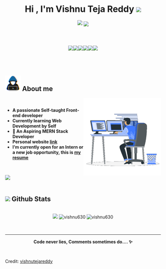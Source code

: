 <!---
vishnu630/vishnu630 is a ✨ special ✨ repository because its `README.md` (this file) appears on your GitHub profile.
--->

<h1 align="center"><b>Hi , I'm Vishnu Teja Reddy </b><img src="https://media.giphy.com/media/hvRJCLFzcasrR4ia7z/giphy.gif" width="35"></h1>

<p align="center">
  <a href="https://github.com/DenverCoder1/readme-typing-svg"><img src="https://readme-typing-svg.herokuapp.com?font=Time+New+Roman&color=cyan&size=25&center=true&vCenter=true&width=600&height=100&lines=Self-taught+Front-End+Developer,;Information+Technology+Student,;Active+Learner/Researcher,;Love+to+learn+new+stuffs..<3"></a>
	<img align="center" src="https://github.com/mayankchaudhary26/Cool-Readme-ideas/blob/master/data/chill%20scene.gif" />
<br>
<br>
</p>


<br>

<p align="center">
  <img src="https://i.giphy.com/media/LMt9638dO8dftAjtco/200.webp" width="100"><img src="https://media3.giphy.com/media/ln7z2eWriiQAllfVcn/200w.webp" width="100"><img src="https://i.giphy.com/media/eNAsjO55tPbgaor7ma/200w.webp" width="100"><img src="https://media3.giphy.com/media/kdFc8fubgS31b8DsVu/giphy.webp" width="100"><img src="https://i.giphy.com/media/KzJkzjggfGN5Py6nkT/200.webp" width="100"><img src="https://i.giphy.com/media/IdyAQJVN2kVPNUrojM/200.webp" width="100">
</p>
<br>
<br> 

## <picture><img src = "https://github.com/0xAbdulKhalid/0xAbdulKhalid/raw/main/assets/mdImages/about_me.gif" width = 50px></picture> **About me**
<b>
<picture> <img align="right" src="https://github.com/0xAbdulKhalid/0xAbdulKhalid/raw/main/assets/mdImages/Right_Side.gif" width = 250px></picture>

<br>

- A passionate Self-taught Front-end developer
- Currently learning Web Development by Self
- 🌱 An Aspiring MERN Stack Developer
- Personal website [link](https://vishnutejareddy.me/)
- I’m currently open for an Intern or a new job opportunity, this is [my resume](https://www.vishnutejareddy.me)

<br><br>
</b>
<img src="https://user-images.githubusercontent.com/73097560/115834477-dbab4500-a447-11eb-908a-139a6edaec5c.gif"><br><br>


## <img src="https://media.giphy.com/media/iY8CRBdQXODJSCERIr/giphy.gif" width="35"><b> Github Stats </b>
<br>

<div align="center">
  <img src ="https://github-readme-stats.vercel.app/api?username=vishnu630&show_icons=true&theme=tokyonight" width="445"/>
  <img src="https://github-readme-stats.vercel.app/api/top-langs?username=vishnu630&show_icons=true&locale=en&layout=compact&line_height=20&title_color=7A7ADB&icon_color=2234AE&text_color=D3D3D3&bg_color=0,000000,130F40" width="375" alt="vishnu630"/>
	<img src='https://komarev.com/ghpvc/?username=vishnu630&color=dc143c' width="280" alt="vishnu630"/>
<!-- </a> -->
</div>
<br>
<br>

<hr>
<div align='center'>

<b>Code never lies, Comments sometimes do.... ✨</b>

</div>
<br>

Credit: [vishnutejareddy](https://github.com/vishnu630/vishnu630)


